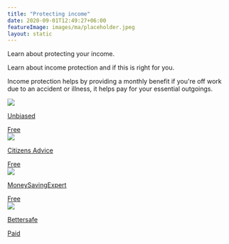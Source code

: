 ```yaml
---
title: "Protecting income"
date: 2020-09-01T12:49:27+06:00
featureImage: images/ma/placeholder.jpeg
layout: static
---
```


Learn about protecting your income.

Learn about income protection and if this is right for you.

Income protection helps by providing a monthly benefit if you're off work due to an accident or illness, it helps pay for your essential outgoings.

<a class="ma-link" href="https://www.unbiased.co.uk/discover/insurance/income-protection-insurance"><div class="ma-card ma-card-Wealth"><div class="ma-icon"><img src ="/images/Icon-check - wealth - opacity.svg"/></div><div class="ma-name"><p>Unbiased</p></div><div class="ma-paid-text"><span>Free</span></div></div></a><a class="ma-link" href="https://www.citizensadvice.org.uk/consumer/insurance/insurance/income-protection-insurance/"><div class="ma-card ma-card-Wealth"><div class="ma-icon"><img src ="/images/Icon-check - wealth - opacity.svg"/></div><div class="ma-name"><p>Citizens Advice</p></div><div class="ma-paid-text"><span>Free</span></div></div></a><a class="ma-link" href="https://www.moneyexpert.com/income-protection/"><div class="ma-card ma-card-Wealth"><div class="ma-icon"><img src ="/images/Icon-check - wealth - opacity.svg"/></div><div class="ma-name"><p>MoneySavingExpert</p></div><div class="ma-paid-text"><span>Free</span></div></div></a><a class="ma-link" href="https://www.awin1.com/cread.php?awinmid=16254&awinaffid=1198638&ued=https%3A%2F%2Fwww.bettersafe.com%2F"><div class="ma-card ma-card-Wealth"><div class="ma-icon"><img src ="/images/Icon-pound - wealth - opacity.svg"/></div><div class="ma-name"><p>Bettersafe</p></div><div class="ma-paid-text"><span>Paid</span></div></div></a>  

<br/><br/>






